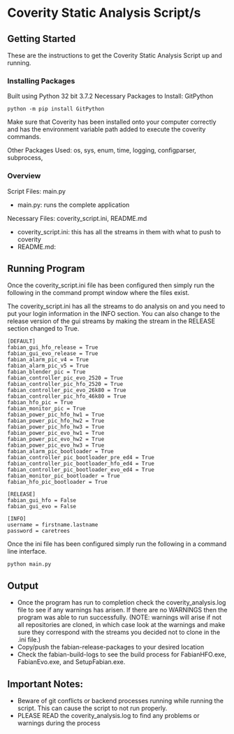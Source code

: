 # Coverity Static Analysis Script/s

## Getting Started
These are the instructions to get the Coverity Static Analysis Script up and running.

### Installing Packages
Built using Python 32 bit 3.7.2
Necessary Packages to Install: GitPython
```
python -m pip install GitPython
```

Make sure that Coverity has been installed onto your computer correctly and has the environment variable path added to execute the coverity commands.

Other Packages Used: os, sys, enum, time, logging, configparser, subprocess, 

### Overview
Script Files: main.py
* main.py: runs the complete application

Necessary Files: coverity_script.ini, README.md
* coverity_script.ini: this has all the streams in them with what to push to coverity
* README.md:

## Running Program
Once the coverity_script.ini file has been configured then simply run the following in the command prompt window where the files exist. 

The coverity_script.ini has all the streams to do analysis on and you need to put your login information in the INFO section. You can also change to the release version of the gui streams by making the stream in the RELEASE section changed to True.

```
[DEFAULT]
fabian_gui_hfo_release = True
fabian_gui_evo_release = True
fabian_alarm_pic_v4 = True
fabian_alarm_pic_v5 = True
fabian_blender_pic = True
fabian_controller_pic_evo_2520 = True
fabian_controller_pic_hfo_2520 = True
fabian_controller_pic_evo_26k80 = True
fabian_controller_pic_hfo_46k80 = True
fabian_hfo_pic = True
fabian_monitor_pic = True
fabian_power_pic_hfo_hw1 = True
fabian_power_pic_hfo_hw2 = True
fabian_power_pic_hfo_hw3 = True
fabian_power_pic_evo_hw1 = True
fabian_power_pic_evo_hw2 = True
fabian_power_pic_evo_hw3 = True
fabian_alarm_pic_bootloader = True
fabian_controller_pic_bootloader_pre_ed4 = True
fabian_controller_pic_bootloader_hfo_ed4 = True
fabian_controller_pic_bootloader_evo_ed4 = True
fabian_monitor_pic_bootloader = True
fabian_hfo_pic_bootloader = True
```

```
[RELEASE]
fabian_gui_hfo = False
fabian_gui_evo = False
```

```
[INFO]
username = firstname.lastname
password = caretrees
```

Once the ini file has been configured simply run the following in a command line interface.

```
python main.py
```

## Output
* Once the program has run to completion check the coverity_analysis.log file to see if any warnings has arisen. If there are no WARNINGS then the program was able to run successfully. (NOTE: warnings will arise if not all repositories are cloned, in which case look at the warnings and make sure they correspond with the streams you decided not to clone in the .ini file.)
* Copy/push the fabian-release-packages to your desired location
* Check the fabian-build-logs to see the build process for FabianHFO.exe, FabianEvo.exe, and SetupFabian.exe.

## Important Notes:
* Beware of git conflicts or backend processes running while running the script. This can cause the script to not run properly.
* PLEASE READ the coverity_analysis.log to find any problems or warnings during the process
